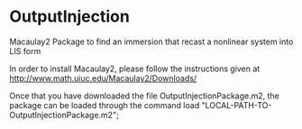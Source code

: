 # OutputInjection
Macaulay2 Package to find an immersion that recast a nonlinear system into LIS form

In order to install Macaulay2, please follow the instructions given at
http://www.math.uiuc.edu/Macaulay2/Downloads/

Once that you have downloaded the file OutputInjectionPackage.m2,
the package can be loaded through the command 
load "LOCAL-PATH-TO-OutputInjectionPackage.m2";

